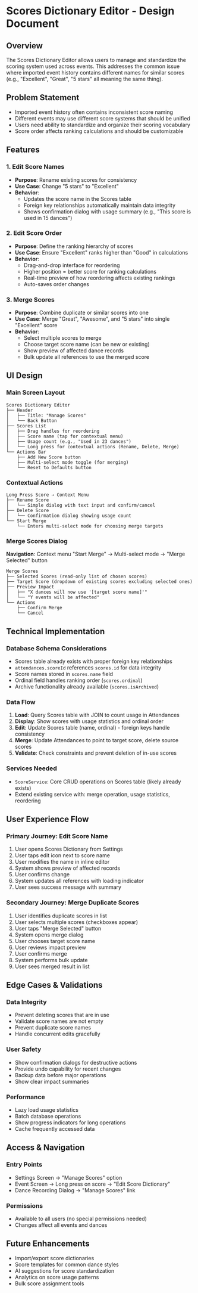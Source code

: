# Scores Dictionary Editor - Design Document

## Overview
The Scores Dictionary Editor allows users to manage and standardize the scoring system used across events. This addresses the common issue where imported event history contains different names for similar scores (e.g., "Excellent", "Great", "5 stars" all meaning the same thing).

## Problem Statement
- Imported event history often contains inconsistent score naming
- Different events may use different score systems that should be unified
- Users need ability to standardize and organize their scoring vocabulary
- Score order affects ranking calculations and should be customizable

## Features

### 1. Edit Score Names
- **Purpose**: Rename existing scores for consistency
- **Use Case**: Change "5 stars" to "Excellent" 
- **Behavior**: 
  - Updates the score name in the Scores table
  - Foreign key relationships automatically maintain data integrity
  - Shows confirmation dialog with usage summary (e.g., "This score is used in 15 dances")

### 2. Edit Score Order
- **Purpose**: Define the ranking hierarchy of scores
- **Use Case**: Ensure "Excellent" ranks higher than "Good" in calculations
- **Behavior**:
  - Drag-and-drop interface for reordering
  - Higher position = better score for ranking calculations
  - Real-time preview of how reordering affects existing rankings
  - Auto-saves order changes

### 3. Merge Scores
- **Purpose**: Combine duplicate or similar scores into one
- **Use Case**: Merge "Great", "Awesome", and "5 stars" into single "Excellent" score
- **Behavior**:
  - Select multiple scores to merge
  - Choose target score name (can be new or existing)
  - Show preview of affected dance records
  - Bulk update all references to use the merged score

## UI Design

### Main Screen Layout
```
Scores Dictionary Editor
├── Header
│   ├── Title: "Manage Scores"
│   └── Back Button
├── Scores List
│   ├── Drag handles for reordering
│   ├── Score name (tap for contextual menu)
│   ├── Usage count (e.g., "Used in 23 dances")
│   └── Long press for contextual actions (Rename, Delete, Merge)
└── Actions Bar
    ├── Add New Score button
    ├── Multi-select mode toggle (for merging)
    └── Reset to Defaults button
```

### Contextual Actions
```
Long Press Score → Context Menu
├── Rename Score
│   └── Simple dialog with text input and confirm/cancel
├── Delete Score
│   └── Confirmation dialog showing usage count
└── Start Merge
    └── Enters multi-select mode for choosing merge targets
```

### Merge Scores Dialog
**Navigation**: Context menu "Start Merge" → Multi-select mode → "Merge Selected" button
```
Merge Scores
├── Selected Scores (read-only list of chosen scores)
├── Target Score (dropdown of existing scores excluding selected ones)
├── Preview Impact
│   ├── "X dances will now use '[target score name]'"
│   └── "Y events will be affected"
└── Actions
    ├── Confirm Merge
    └── Cancel
```

## Technical Implementation

### Database Schema Considerations
- Scores table already exists with proper foreign key relationships
- `attendances.scoreId` references `scores.id` for data integrity
- Score names stored in `scores.name` field
- Ordinal field handles ranking order (`scores.ordinal`)
- Archive functionality already available (`scores.isArchived`)

### Data Flow
1. **Load**: Query Scores table with JOIN to count usage in Attendances
2. **Display**: Show scores with usage statistics and ordinal order
3. **Edit**: Update Scores table (name, ordinal) - foreign keys handle consistency
4. **Merge**: Update Attendances to point to target score, delete source scores
5. **Validate**: Check constraints and prevent deletion of in-use scores

### Services Needed
- `ScoreService`: Core CRUD operations on Scores table (likely already exists)
- Extend existing service with: merge operation, usage statistics, reordering

## User Experience Flow

### Primary Journey: Edit Score Name
1. User opens Scores Dictionary from Settings
2. User taps edit icon next to score name
3. User modifies the name in inline editor
4. System shows preview of affected records
5. User confirms change
6. System updates all references with loading indicator
7. User sees success message with summary

### Secondary Journey: Merge Duplicate Scores
1. User identifies duplicate scores in list
2. User selects multiple scores (checkboxes appear)
3. User taps "Merge Selected" button
4. System opens merge dialog
5. User chooses target score name
6. User reviews impact preview
7. User confirms merge
8. System performs bulk update
9. User sees merged result in list

## Edge Cases & Validations

### Data Integrity
- Prevent deleting scores that are in use
- Validate score names are not empty
- Prevent duplicate score names
- Handle concurrent edits gracefully

### User Safety
- Show confirmation dialogs for destructive actions
- Provide undo capability for recent changes
- Backup data before major operations
- Show clear impact summaries

### Performance
- Lazy load usage statistics
- Batch database operations
- Show progress indicators for long operations
- Cache frequently accessed data

## Access & Navigation

### Entry Points
- Settings Screen → "Manage Scores" option
- Event Screen → Long press on score → "Edit Score Dictionary"
- Dance Recording Dialog → "Manage Scores" link

### Permissions
- Available to all users (no special permissions needed)
- Changes affect all events and dances

## Future Enhancements
- Import/export score dictionaries
- Score templates for common dance styles
- AI suggestions for score standardization
- Analytics on score usage patterns
- Bulk score assignment tools 